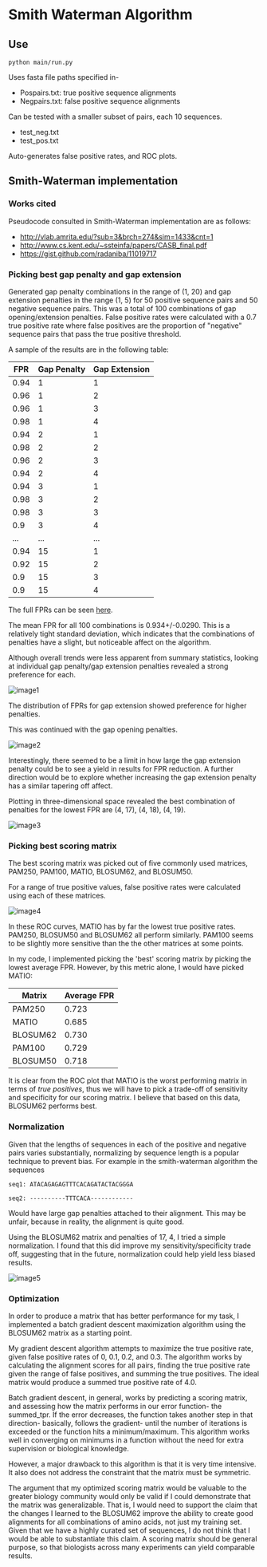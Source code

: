 # Smith Waterman Algorithm

## Use

`python main/run.py`

Uses fasta file paths specified in-
* Pospairs.txt: true positive sequence alignments
* Negpairs.txt: false positive sequence alignments

Can be tested with a smaller subset of pairs, each 10 sequences.
* test_neg.txt
* test_pos.txt

Auto-generates false positive rates, and ROC plots.

## Smith-Waterman implementation

### Works cited

Pseudocode consulted in Smith-Waterman implementation are as follows:

* http://vlab.amrita.edu/?sub=3&brch=274&sim=1433&cnt=1
* http://www.cs.kent.edu/~ssteinfa/papers/CASB_final.pdf
* https://gist.github.com/radaniba/11019717

### Picking best gap penalty and gap extension

Generated gap penalty combinations in the range of (1, 20)
and gap extension penalties in the range (1, 5) for 50 positive sequence pairs and 50 negative sequence pairs. This was a total of 100 combinations of gap opening/extension penalties. False positive rates were calculated with a 0.7 true positive rate where false positives are the proportion of "negative" sequence pairs that pass the true positive threshold.

A sample of the results are in the following table:

|  FPR    |  Gap Penalty  | Gap Extension  |
|------|----|---|
| 0.94 | 1  | 1 |
| 0.96 | 1  | 2 |
| 0.96 | 1  | 3 |
| 0.98 | 1  | 4 |
| 0.94 | 2  | 1 |
| 0.98 | 2  | 2 |
| 0.96 | 2  | 3 |
| 0.94 | 2  | 4 |
| 0.94 | 3  | 1 |
| 0.98 | 3  | 2 |
| 0.98 | 3  | 3 |
| 0.9  | 3  | 4 |
|...   | ...  | ...   |
| 0.94 | 15 | 1 |
| 0.92 | 15 | 2 |
| 0.9  | 15 | 3 |
| 0.9  | 15 | 4 |

The full FPRs can be seen [here]().

The mean FPR for all 100 combinations is 0.934+/-0.0290. This is a relatively tight standard deviation, which indicates that the combinations of penalties have a slight, but noticeable affect on the algorithm.

Although overall trends were less apparent from summary statistics, looking at individual gap penalty/gap extension penalties revealed a strong preference for each.

![image1][image1]

The distribution of FPRs for gap extension showed preference for higher penalties.

This was continued with the gap opening penalties.

![image2][image2]

Interestingly, there seemed to be a limit in how large the gap extension penalty could be to see a yield in results for FPR reduction. A further direction would be to explore whether increasing the gap extension penalty has a similar tapering off affect.

Plotting in three-dimensional space revealed the best combination of penalties for the lowest FPR are (4, 17), (4, 18), (4, 19).

![image3][image3]

### Picking best scoring matrix

The best scoring matrix was picked out of five commonly used matrices, PAM250, PAM100,  MATIO, BLOSUM62, and BLOSUM50.

For a range of true positive values, false positive rates were calculated using each of these matrices.

![image4][image4]

In these ROC curves, MATIO has by far the lowest true positive rates. PAM250, BLOSUM50 and BLOSUM62 all perform similarly. PAM100 seems to be slightly more sensitive than the the other matrices at some points.

In my code, I implemented picking the 'best' scoring matrix by picking the lowest average FPR. However, by this metric alone, I would have picked MATIO:

| Matrix | Average FPR |
| ------ | ------------|
| PAM250  |  0.723 |
| MATIO  |  0.685 |
|  BLOSUM62 | 0.730  |
|  PAM100 |  0.729 |
| BLOSUM50   |  0.718 |

It is clear from the ROC plot that MATIO is the worst performing matrix in terms of *true positives*, thus we will have to pick a trade-off of sensitivity and specificity for our scoring matrix. I believe that based on this data, BLOSUM62 performs best.

### Normalization

Given that the lengths of sequences in each of the positive and negative pairs varies substantially, normalizing by sequence length is a popular technique to prevent bias. For example in the smith-waterman algorithm the sequences

```
seq1: ATACAGAGAGTTTCACAGATACTACGGGA

seq2: ----------TTTCACA------------
```

Would have large gap penalties attached to their alignment. This may be unfair, because in reality, the alignment is quite good.

Using the BLOSUM62 matrix and penalties of 17, 4, I tried a simple normalization. I found that this did improve my sensitivity/specificity trade off, suggesting that in the future, normalization could help yield less biased results.


![image5][image5]



### Optimization

In order to produce a matrix that has better performance for my task, I implemented a batch gradient descent maximization algorithm using the BLOSUM62 matrix as a starting point.

My gradient descent algorithm attempts to maximize the true positive rate, given false positive rates of 0, 0.1, 0.2, and 0.3. The algorithm works by calculating the alignment scores for all pairs, finding the true positive rate given the range of false positives, and summing the true positives. The ideal matrix would produce a summed true positive rate of 4.0.

Batch gradient descent, in general, works by predicting a scoring matrix, and assessing how the matrix performs in our error function- the summed_tpr. If the error decreases, the function takes another step in that direction- basically, follows the gradient- until the number of iterations is exceeded or the function hits a minimum/maximum. This algorithm works well in converging on minimums in a function without the need for extra supervision or biological knowledge.

However, a major drawback to this algorithm is that it is very time intensive. It also does not address the constraint that the matrix must be symmetric.

The argument that my optimized scoring matrix would be valuable to the greater biology community would only be valid if I could demonstrate that the matrix was generalizable. That is, I would need to support the claim that the changes I learned to the BLOSUM62 improve the ability to create good alignments for all combinations of amino acids, not just my training set. Given that we have a highly curated set of sequences, I do not think that I would be able to substantiate this claim. A scoring matrix should be general purpose, so that biologists across many experiments can yield comparable results.  





[image4]: https://raw.githubusercontent.com/christacaggiano/images/master/roc.png "Image 4"

[image1]: https://raw.githubusercontent.com/christacaggiano/images/master/gap_extension.png "Image 1"

[image2]: https://raw.githubusercontent.com/christacaggiano/images/master/gap_opening2.png "Image 2"

[image3]: https://raw.githubusercontent.com/christacaggiano/images/master/3d.png "Image 3"

[image5]: https://raw.githubusercontent.com/christacaggiano/images/master/normalize.png "Image 5"
